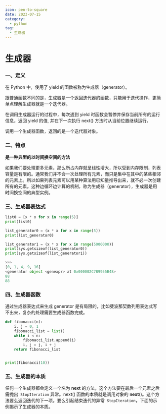 ```yaml
---
icon: pen-to-square
date: 2023-07-15
category:
  - python 
tag:
  - 生成器
---
```


# 生成器

### 一、定义

在 Python 中，使用了 yield 的函数被称为生成器（generator）。

跟普通函数不同的是，生成器是一个返回迭代器的函数，只能用于迭代操作，更简单点理解生成器就是一个迭代器。

在调用生成器运行的过程中，每次遇到 yield 时函数会暂停并保存当前所有的运行信息，返回 yield 的值, 并在下一次执行 next() 方法时从当前位置继续运行。

调用一个生成器函数，返回的是一个迭代器对象。

### 二、特点

**是一种典型的以时间换空间的方法**

如果我们要处理更多元素，那么所占内存就呈线性增大，所以受到内存限制，列表容量是有限的。通常我们并不会一次处理所有元素，而只是集中在其中的某些相邻的元素上。所以如果列表元素可以用某种算法用已知量推导出来，就不必一次创建所有的元素。这种边循环边计算的机制，称为生成器（generator），生成器是用时间换空间的典型实例。

### 三、生成器表达式

```python
list0 = [x * x for x in range(5)]
print(list0)

list_generator0 = (x * x for x in range(5))
print(list_generator0)

list_generator1 = (x * x for x in range(5000000))
print(sys.getsizeof(list_generator0))
print(sys.getsizeof(list_generator1))

>>>
[0, 1, 4, 9, 16]
<generator object <genexpr> at 0x000002C7B9955B48>
88
88
```

### 四、生成器函数

通过生成器表达式来生成 generator 是有局限的，比如斐波那契数列用表达式写不出来，复杂的处理需要生成器函数完成。

```python
def fibonacci(n):
    i, j = 0, 1
    fibonacci_list = list()
    while i < n:
        fibonacci_list.append(i)
        i, j = j, i + j
    return fibonacci_list


print(fibonacci(10))
```

### 五、生成器的本质

任何一个生成器都会定义一个名为 __next__ 的方法，这个方法要在最后一个元素之后需抛出` StopIteration` 异常。next() 函数的本质就是调用对象的 __next__()。这个方法要么返回迭代的下一项，要么引起结束迭代的异常` StopIteration`，下面的示例揭示了生成器的本质。

